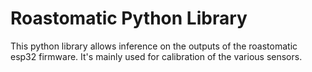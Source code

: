# Roastomatic Python Library
This python library allows inference on the outputs of the roastomatic esp32 firmware.
It's mainly used for calibration of the various sensors.

